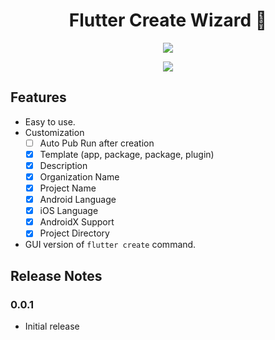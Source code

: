 <h1 align="center">Flutter Create Wizard 🧙</h1>

<p align="center"><img src='https://raw.githubusercontent.com/piedcipher/flutter-create-wizard/master/readme-media/logo.png'></p>

<p align="center"><img src='https://raw.githubusercontent.com/piedcipher/flutter-create-wizard/master/readme-media/demo.gif'></p>

## Features

- Easy to use.
- Customization
    - [ ] Auto Pub Run after creation
    - [x] Template (app, package, package, plugin)
    - [x] Description
    - [x] Organization Name
    - [x] Project Name
    - [x] Android Language
    - [x] iOS Language
    - [x] AndroidX Support
    - [x] Project Directory
- GUI version of `flutter create` command.

## Release Notes

### 0.0.1

- Initial release
